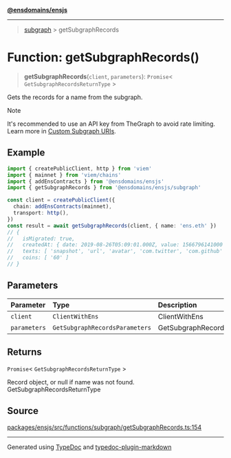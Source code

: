 [**@ensdomains/ensjs**](../README.md)

---

> [subgraph](README.md) > getSubgraphRecords

# Function: getSubgraphRecords()

> **getSubgraphRecords**(`client`, `parameters`): `Promise`\< `GetSubgraphRecordsReturnType` \>

Gets the records for a name from the subgraph.

> [!NOTE]
> It's recommended to use an API key from TheGraph to avoid rate limiting. Learn more in [Custom Subgraph URIs](../basics/custom-subgraph-uris.md).

## Example

```ts
import { createPublicClient, http } from 'viem'
import { mainnet } from 'viem/chains'
import { addEnsContracts } from '@ensdomains/ensjs'
import { getSubgraphRecords } from '@ensdomains/ensjs/subgraph'

const client = createPublicClient({
  chain: addEnsContracts(mainnet),
  transport: http(),
})
const result = await getSubgraphRecords(client, { name: 'ens.eth' })
// {
//   isMigrated: true,
//   createdAt: { date: 2019-08-26T05:09:01.000Z, value: 1566796141000 },
//   texts: [ 'snapshot', 'url', 'avatar', 'com.twitter', 'com.github' ],
//   coins: [ '60' ]
// }
```

## Parameters

| Parameter    | Type                           | Description                  |
| :----------- | :----------------------------- | :--------------------------- |
| `client`     | `ClientWithEns`                | ClientWithEns                |
| `parameters` | `GetSubgraphRecordsParameters` | GetSubgraphRecordsParameters |

## Returns

`Promise`\< `GetSubgraphRecordsReturnType` \>

Record object, or null if name was not found. GetSubgraphRecordsReturnType

## Source

[packages/ensjs/src/functions/subgraph/getSubgraphRecords.ts:154](https://github.com/ensdomains/ensjs-v3/blob/1b90b888/packages/ensjs/src/functions/subgraph/getSubgraphRecords.ts#L154)

---

Generated using [TypeDoc](https://typedoc.org/) and [typedoc-plugin-markdown](https://www.npmjs.com/package/typedoc-plugin-markdown)
